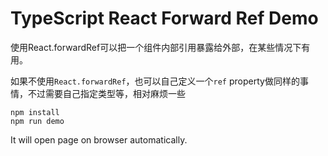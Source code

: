 TypeScript React Forward Ref Demo
=================================

使用React.forwardRef可以把一个组件内部引用暴露给外部，在某些情况下有用。

如果不使用`React.forwardRef`，也可以自己定义一个`ref` property做同样的事情，不过需要自己指定类型等，相对麻烦一些

```
npm install
npm run demo
```

It will open page on browser automatically.
